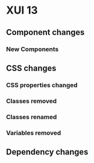 # XUI 13

## Component changes

### New Components

## CSS changes

### CSS properties changed

### Classes removed

### Classes renamed

### Variables removed

## Dependency changes

